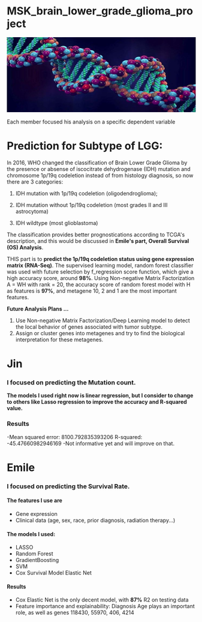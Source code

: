 # MSK_brain_lower_grade_glioma_project

<img src="image.jpg" width="800" height="200"/>

Each member focused his analysis on a specific dependent variable

# Prediction for Subtype of LGG: 

In 2016, WHO changed the classification of Brain Lower Grade Glioma by the presence or absense of iscocitrate dehydrogenase (IDH) mutation and chromosome 1p/19q codeletion instead of from histology diagnosis, so now there are 3 categories: 

1) IDH mutation with 1p/19q codeletion (oligodendroglioma); 

2) IDH mutation without 1p/19q codeletion (most grades II and III astrocytoma)

3) IDH wildtype (most glioblastoma)

The classification provides better prognostications according to TCGA's description, and this would be discussed in **Emile's part, Overall Survival (OS) Analysis**.

THIS part is to **predict the 1p/19q codeletion status using gene expression matrix (RNA-Seq)**. The supervised learning model, random forest classifier was used with future selection by f_regression score function, which give a high accuracy score, around **98%**. Using Non-negative Matrix Factorization A = WH with rank = 20, the accuracy score of random forest model with H as features is **97%**, and metagene 10, 2 and 1 are the most important features.


**Future Analysis Plans ...** 
1. Use Non-negative Matrix Factorization/Deep Learning model to detect the local behavior of genes associated with tumor subtype. 
2. Assign or cluster genes into metagenes and try to find the biological interpretation for these metagenes.



# Jin

### I focused on predicting the Mutation count.

**The models I used right now is linear regression, but I consider to change to others like Lasso regression to improve the accuracy and R-squared value.**

### Results
-Mean squared error: 8100.792835393206 R-squared: -45.47660982946169 -Not informative yet and will improve on that.


# Emile

### I focused on predicting the **Survival Rate**. 

#### The features I use are
- Gene expression
- Clinical data (age, sex, race, prior diagnosis, radiation therapy...)

#### The models I used:

- LASSO
- Random Forest
- GradientBoosting
- SVM
- Cox Survival Model Elastic Net

#### Results
- Cox Elastic Net is the only decent model, with **87%** R2 on testing data
- Feature importance and explainability: Diagnosis Age plays an important role, as well as genes 118430, 55970, 406, 4214
